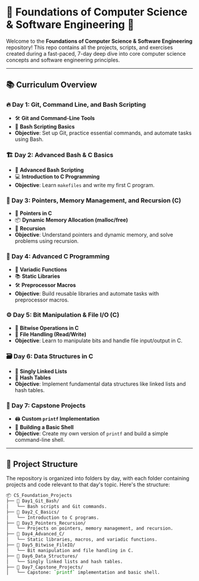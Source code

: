# 🌟 Foundations of Computer Science & Software Engineering 🌟

Welcome to the **Foundations of Computer Science & Software Engineering** repository! This repo contains all the projects, scripts, and exercises created during a fast-paced, 7-day deep dive into core computer science concepts and software engineering principles.

---

## 📚 Curriculum Overview

### 🔥 Day 1: Git, Command Line, and Bash Scripting
- 🛠️ **Git and Command-Line Tools**
- 🐚 **Bash Scripting Basics**
- **Objective**: Set up Git, practice essential commands, and automate tasks using Bash.

### 🏗️ Day 2: Advanced Bash & C Basics
- 🔄 **Advanced Bash Scripting**
- 💻 **Introduction to C Programming**
- **Objective**: Learn `makefiles` and write my first C program.

### 🧠 Day 3: Pointers, Memory Management, and Recursion (C)
- 🔗 **Pointers in C**
- 📦 **Dynamic Memory Allocation (malloc/free)**
- 🔁 **Recursion**
- **Objective**: Understand pointers and dynamic memory, and solve problems using recursion.

### 🚀 Day 4: Advanced C Programming
- 🔢 **Variadic Functions**
- 📚 **Static Libraries**
- 🛠️ **Preprocessor Macros**
- **Objective**: Build reusable libraries and automate tasks with preprocessor macros.

### ⚙️ Day 5: Bit Manipulation & File I/O (C)
- 🔧 **Bitwise Operations in C**
- 📂 **File Handling (Read/Write)**
- **Objective**: Learn to manipulate bits and handle file input/output in C.

### 🗃️ Day 6: Data Structures in C
- 🧩 **Singly Linked Lists**
- 🔑 **Hash Tables**
- **Objective**: Implement fundamental data structures like linked lists and hash tables.

### 🏁 Day 7: Capstone Projects
- 🖨️ **Custom `printf` Implementation**
- 🐚 **Building a Basic Shell**
- **Objective**: Create my own version of `printf` and build a simple command-line shell.

---

## 📂 Project Structure

The repository is organized into folders by day, with each folder containing projects and code relevant to that day's topic. Here's the structure:

```bash
📦 CS_Foundation_Projects
├── 📁 Day1_Git_Bash/
│   └── Bash scripts and Git commands.
├── 📁 Day2_C_Basics/
│   └── Introduction to C programs.
├── 📁 Day3_Pointers_Recursion/
│   └── Projects on pointers, memory management, and recursion.
├── 📁 Day4_Advanced_C/
│   └── Static libraries, macros, and variadic functions.
├── 📁 Day5_Bitwise_FileIO/
│   └── Bit manipulation and file handling in C.
├── 📁 Day6_Data_Structures/
│   └── Singly linked lists and hash tables.
├── 📁 Day7_Capstone_Projects/
│   └── Capstone: `printf` implementation and basic shell.
